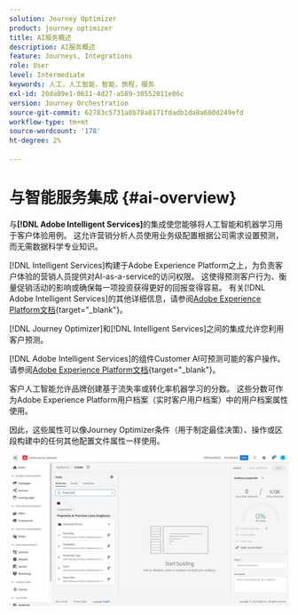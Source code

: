 ```yaml
---
solution: Journey Optimizer
product: journey optimizer
title: AI服务概述
description: AI服务概述
feature: Journeys, Integrations
role: User
level: Intermediate
keywords: 人工，人工智能，智能，旅程，服务
exl-id: 20da09e1-0611-4d27-a589-30552011e06c
version: Journey Orchestration
source-git-commit: 62783c5731a8b78a8171fdadb1da8a680d249efd
workflow-type: tm+mt
source-wordcount: '178'
ht-degree: 2%

---
```


# 与智能服务集成 {#ai-overview}

与&#x200B;**[!DNL Adobe Intelligent Services]**&#x200B;的集成使您能够将人工智能和机器学习用于客户体验用例。 这允许营销分析人员使用业务级配置根据公司需求设置预测，而无需数据科学专业知识。

[!DNL Intelligent Services]构建于Adobe Experience Platform之上，为负责客户体验的营销人员提供对AI-as-a-service的访问权限。 这使得预测客户行为、衡量促销活动的影响或确保每一项投资获得更好的回报变得容易。 有关[!DNL Adobe Intelligent Services]的其他详细信息，请参阅[Adobe Experience Platform文档](https://experienceleague.adobe.com/docs/experience-platform/intelligent-services/home.html?lang=zh-Hans){target="_blank"}。

[!DNL Journey Optimizer]和[!DNL Intelligent Services]之间的集成允许您利用客户预测。

[!DNL Adobe Intelligent Services]的组件Customer AI可预测可能的客户操作。 请参阅[Adobe Experience Platform文档](https://experienceleague.adobe.com/docs/experience-platform/intelligent-services/customer-ai/overview.html?lang=zh-Hans){target="_blank"}。

客户人工智能允许品牌创建基于流失率或转化率机器学习的分数。 这些分数可作为Adobe Experience Platform用户档案（实时客户用户档案）中的用户档案属性使用。

因此，这些属性可以像Journey Optimizer条件（用于制定最佳决策）、操作或区段构建中的任何其他配置文件属性一样使用。

![](assets/customer-ai.png)
